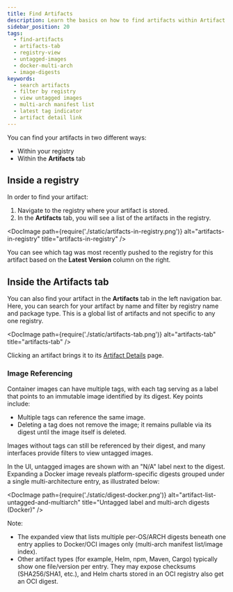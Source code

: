 ```yaml
---
title: Find Artifacts
description: Learn the basics on how to find artifacts within Artifact Registry
sidebar_position: 20
tags:
  - find-artifacts
  - artifacts-tab
  - registry-view
  - untagged-images
  - docker-multi-arch
  - image-digests
keywords:
  - search artifacts
  - filter by registry
  - view untagged images
  - multi-arch manifest list
  - latest tag indicator
  - artifact detail link
---
```


You can find your artifacts in two different ways:
- Within your registry
- Within the **Artifacts** tab

## Inside a registry

In order to find your artifact:

1. Navigate to the registry where your artifact is stored.
2. In the **Artifacts** tab, you will see a list of the artifacts in the registry.

<DocImage
  path={require('./static/artifacts-in-registry.png')}
  alt="artifacts-in-registry"
  title="artifacts-in-registry"
/>

You can see which tag was most recently pushed to the registry for this artifact based on the **Latest Version** column on the right. 

## Inside the Artifacts tab

You can also find your artifact in the **Artifacts** tab in the left navigation bar. Here, you can search for your artifact by name and filter by registry name and package type. This is a global list of artifacts and not specific to any one registry. 

<DocImage
  path={require('./static/artifacts-tab.png')}
  alt="artifacts-tab"
  title="artifacts-tab"
/>

Clicking an artifact brings it to its [Artifact Details](/docs/artifact-registry/manage-artifacts/artifact-details) page.

### Image Referencing


Container images can have multiple tags, with each tag serving as a label that points to an immutable image identified by its digest. Key points include:

* Multiple tags can reference the same image.
* Deleting a tag does not remove the image; it remains pullable via its digest until the image itself is deleted.

Images without tags can still be referenced by their digest, and many interfaces provide filters to view untagged images.

In the UI, untagged images are shown with an "N/A" label next to the digest. Expanding a Docker image reveals platform-specific digests grouped under a single multi-architecture entry, as illustrated below:




<DocImage
  path={require('./static/digest-docker.png')}
  alt="artifact-list-untagged-and-multiarch"
  title="Untagged label and multi-arch digests (Docker)"
/>

Note:
- The expanded view that lists multiple per-OS/ARCH digests beneath one entry applies to Docker/OCI images only (multi-arch manifest list/image index).
- Other artifact types (for example, Helm, npm, Maven, Cargo) typically show one file/version per entry. They may expose checksums (SHA256/SHA1, etc.), and Helm charts stored in an OCI registry also get an OCI digest.
